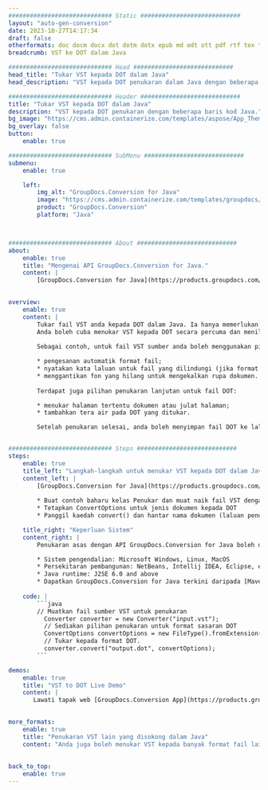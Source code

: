 ```yaml
---
############################# Static ############################
layout: "auto-gen-conversion"
date: 2023-10-27T14:17:34
draft: false
otherformats: doc docm docx dot dotm dotx epub md odt ott pdf rtf tex txt vdx vsdm vsdx vssm vssx vstm vstx vsx vtx xps
breadcrumb: VST ke DOT dalam Java

############################# Head ############################
head_title: "Tukar VST kepada DOT dalam Java"
head_description: "VST kepada DOT penukaran dalam Java dengan beberapa baris kod. Tukar lebih 160 format fail menggunakan API penukaran dokumen GroupDocs untuk Java"

############################# Header ############################
title: "Tukar VST kepada DOT dalam Java"
description: "VST kepada DOT penukaran dengan beberapa baris kod Java."
bg_image: "https://cms.admin.containerize.com/templates/aspose/App_Themes/V3/images/bg/header1.png"
bg_overlay: false
button:
    enable: true

############################# SubMenu ############################
submenu:
    enable: true

    left:
        img_alt: "GroupDocs.Conversion for Java"
        image: "https://cms.admin.containerize.com/templates/groupdocs/images/product-logos/90x90-noborder/groupdocs-conversion-java.png"
        product: "GroupDocs.Conversion"
        platform: "Java"



############################# About ############################
about:
    enable: true
    title: "Mengenai API GroupDocs.Conversion for Java."
    content: |
        [GroupDocs.Conversion for Java](https://products.groupdocs.com/conversion/java/) ialah API penukaran format fail lanjutan untuk menukar antara imej popular dan format dokumen seperti Microsoft Office, OpenDocument, PDF, HTML, e-mel, CAD. dan banyak lagi dengan hanya beberapa baris kod. API asli secara automatik mengesan format dokumen asal dan menawarkan banyak pilihan untuk menyesuaikan dokumen yang ditukar. Bersama-sama dengan fungsi mengekstrak maklumat daripada dokumen, ia juga menyokong caching hasil penukaran ke cakera tempatan secara lalai. Walau bagaimanapun, sebarang jenis storan cache boleh disokong dengan melaksanakan antara muka yang sesuai - Amazon S3, Dropbox, Google Drive, Windows Azure, Reddis atau mana-mana yang lain.
    

overview:
    enable: true
    content: |
        Tukar fail VST anda kepada DOT dalam Java. Ia hanya memerlukan beberapa baris kod Java pada mana-mana platform pilihan anda, seperti Windows, Linux, macOS.
        Anda boleh cuba menukar VST kepada DOT secara percuma dan menilai kualiti hasil penukaran. Bersama-sama dengan skrip penukaran fail mudah, anda boleh mencuba pilihan yang lebih canggih untuk memuatkan fail sumber VST dan menyimpan output DOT. 
        
        Sebagai contoh, untuk fail VST sumber anda boleh menggunakan pilihan pemuatan berikut:

        * pengesanan automatik format fail;
        * nyatakan kata laluan untuk fail yang dilindungi (jika format fail menyokongnya);
        * menggantikan fon yang hilang untuk mengekalkan rupa dokumen.
        
        Terdapat juga pilihan penukaran lanjutan untuk fail DOT:

        * menukar halaman tertentu dokumen atau julat halaman;
        * tambahkan tera air pada DOT yang ditukar.

        Setelah penukaran selesai, anda boleh menyimpan fail DOT ke laluan fail setempat anda atau ke mana-mana storan pihak ketiga seperti FTP, Amazon S3, Google Drive, Dropbox dll. Sila ambil perhatian - untuk menukar VST kepada DOT, anda tidak perlu memasang sebarang perisian tambahan, seperti MS Office, Open Office, Adobe Acrobat Reader dsb.


############################# Steps ############################
steps:
    enable: true
    title_left: "Langkah-langkah untuk menukar VST kepada DOT dalam Java"
    content_left: |
        [GroupDocs.Conversion for Java](https://products.groupdocs.com/conversion/java/) membenarkan pembangun menukar fail VST kepada DOT dengan mudah dengan beberapa baris kod.
        
        * Buat contoh baharu kelas Penukar dan muat naik fail VST dengan laluan penuh
        * Tetapkan ConvertOptions untuk jenis dokumen kepada DOT
        * Panggil kaedah convert() dan hantar nama dokumen (laluan penuh) dan format (DOT) sebagai parameter

    title_right: "Keperluan Sistem"
    content_right: |
        Penukaran asas dengan API GroupDocs.Conversion for Java boleh dilakukan dengan hanya beberapa baris kod. API kami disokong pada semua platform dan sistem pengendalian utama. Sebelum melaksanakan kod di bawah, pastikan anda mempunyai prasyarat berikut dipasang pada sistem anda.

        * Sistem pengendalian: Microsoft Windows, Linux, MacOS
        * Persekitaran pembangunan: NetBeans, Intellij IDEA, Eclipse, etc.
        * Java runtime: J2SE 6.0 and above
        * Dapatkan GroupDocs.Conversion for Java terkini daripada [Maven](https://repository.groupdocs.com/webapp/#/artifacts/browse/tree/General/repo/com/groupdocs/groupdocs-conversion)
         
    code: |
        ```java    
        // Muatkan fail sumber VST untuk penukaran
          Converter converter = new Converter("input.vst");
          // Sediakan pilihan penukaran untuk format sasaran DOT
          ConvertOptions convertOptions = new FileType().fromExtension("dot").getConvertOptions();
          // Tukar kepada format DOT.
          converter.convert("output.dot", convertOptions);
        ```

demos:
    enable: true
    title: "VST to DOT Live Demo"
    content: |
       Lawati tapak web [GroupDocs.Conversion App](https://products.groupdocs.app/conversion/family) kami dan cuba VST kepada DOT penukaran sekarang. Demo percuma mempunyai faedah berikut
          

more_formats:
    enable: true
    title: "Penukaran VST lain yang disokong dalam Java"
    content: "Anda juga boleh menukar VST kepada banyak format fail lain. Sila lihat senarai di bawah."
       
       
back_to_top:
    enable: true
---
```

